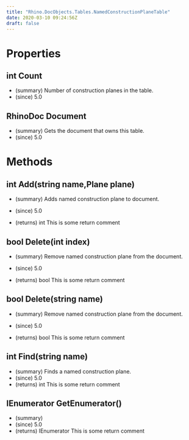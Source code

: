 ```yaml
---
title: "Rhino.DocObjects.Tables.NamedConstructionPlaneTable"
date: 2020-03-10 09:24:56Z
draft: false
---
```


# Properties
## int Count
- (summary) Number of construction planes in the table.
- (since) 5.0
## RhinoDoc Document
- (summary) Gets the document that owns this table.
- (since) 5.0
# Methods
## int Add(string name,Plane plane)
- (summary) 
     Adds named construction plane to document.
     
- (since) 5.0
- (returns) int This is some return comment
## bool Delete(int index)
- (summary) 
     Remove named construction plane from the document.
     
- (since) 5.0
- (returns) bool This is some return comment
## bool Delete(string name)
- (summary) 
     Remove named construction plane from the document.
     
- (since) 5.0
- (returns) bool This is some return comment
## int Find(string name)
- (summary) Finds a named construction plane.
- (since) 5.0
- (returns) int This is some return comment
## IEnumerator<ConstructionPlane> GetEnumerator()
- (summary) 
- (since) 5.0
- (returns) IEnumerator<ConstructionPlane> This is some return comment
